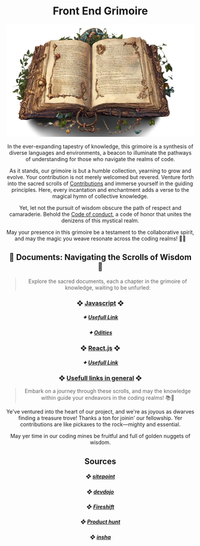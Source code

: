 <h1 align="center"> Front End Grimoire </h1>

<div align="center">
    <img src="images/mystical_book.png" height="300px" />
</div>

<p align="center">In the ever-expanding tapestry of knowledge, this grimoire is a synthesis of diverse languages and environments, a beacon to illuminate the pathways of understanding for those who navigate the realms of code.</p>

<p align="center">As it stands, our grimoire is but a humble collection, yearning to grow and evolve. Your contribution is not merely welcomed but revered. Venture forth into the sacred scrolls of <a href="CONTRIBUTING.md">Contributions</a> and immerse yourself in the guiding principles. Here, every incantation and enchantment adds a verse to the magical hymn of collective knowledge.</p>

<p align="center">Yet, let not the pursuit of wisdom obscure the path of respect and camaraderie. Behold the <a href="CODE_OF_CONDUCT.md">Code of conduct</a>, a code of honor that unites the denizens of this mystical realm.</p>

<p align="center">May your presence in this grimoire be a testament to the collaborative spirit, and may the magic you weave resonate across the coding realms! 🌌📖</p>

<h2 align="center">📜 Documents: Navigating the Scrolls of Wisdom 🌌</h2>

<blockquote align="center">Explore the sacred documents, each a chapter in the grimoire of knowledge, waiting to be unfurled:</blockquote>

<h3 align="center">
    ❖ <a href="JAVASCRIPT.md">Javascript</a> ❖
</h3>

<h5 align="center">
    ✦ <a href="JAVASCRIPT.md#usefull-links">Usefull Link</a>
</h5>

<h5 align="center">
    ✦ <a href="JAVASCRIPT.md#javascript-odities">Odities</a>
</h5>

<h3 align="center">
    ❖ <a href="REACTJS.md">React.js</a> ❖
</h3>

<h5 align="center">
    ✦ <a href="REACTJS.md#usefull-links">Usefull Link</a>
</h5>

<h3 align="center">
    ❖ <a href="LINKS.md">Usefull links in general</a> ❖
</h3>

<blockquote align="center">Embark on a journey through these scrolls, and may the knowledge within guide your endeavors in the coding realms! 📚🌟</blockquote>

<p align="center">Ye've ventured into the heart of our project, and we're as joyous as dwarves finding a treasure trove! Thanks a ton for joinin' our fellowship. Yer contributions are like pickaxes to the rock—mighty and essential.</p>

<p align="center">May yer time in our coding mines be fruitful and full of golden nuggets of wisdom.</p>

<h2 align="center">Sources</h2>

<h5 align="center">
    ❖ <a href="https://www.sitepoint.com/shorthand-javascript-techniques/">sitepoint</a>
</h5>
<h5 align="center">
    ❖ <a href="https://devdojo.com/emmaturner/20-javascript-shorthand-to-save-time">devdojo</a>
</h5>
<h5 align="center">
    ❖ <a href="https://youtu.be/TNhaISOUy6Q">Fireshift</a>
</h5>
<h5 align="center">
    ❖ <a href="https://www.producthunt.com/">Product hunt</a>
</h5>
<h5 align="center">
    ❖ <a href="https://dev.to/insha/the-ultimate-cheat-sheet-list-for-web-developers-2i9i">insha</a>
</h5>

